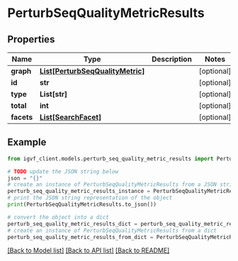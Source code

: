 # PerturbSeqQualityMetricResults


## Properties

Name | Type | Description | Notes
------------ | ------------- | ------------- | -------------
**graph** | [**List[PerturbSeqQualityMetric]**](PerturbSeqQualityMetric.md) |  | [optional] 
**id** | **str** |  | [optional] 
**type** | **List[str]** |  | [optional] 
**total** | **int** |  | [optional] 
**facets** | [**List[SearchFacet]**](SearchFacet.md) |  | [optional] 

## Example

```python
from igvf_client.models.perturb_seq_quality_metric_results import PerturbSeqQualityMetricResults

# TODO update the JSON string below
json = "{}"
# create an instance of PerturbSeqQualityMetricResults from a JSON string
perturb_seq_quality_metric_results_instance = PerturbSeqQualityMetricResults.from_json(json)
# print the JSON string representation of the object
print(PerturbSeqQualityMetricResults.to_json())

# convert the object into a dict
perturb_seq_quality_metric_results_dict = perturb_seq_quality_metric_results_instance.to_dict()
# create an instance of PerturbSeqQualityMetricResults from a dict
perturb_seq_quality_metric_results_from_dict = PerturbSeqQualityMetricResults.from_dict(perturb_seq_quality_metric_results_dict)
```
[[Back to Model list]](../README.md#documentation-for-models) [[Back to API list]](../README.md#documentation-for-api-endpoints) [[Back to README]](../README.md)


